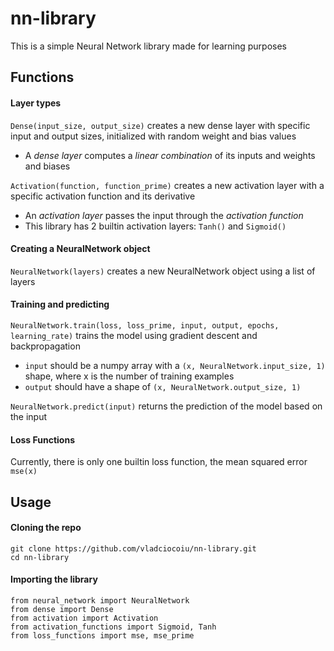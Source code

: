 # nn-library

This is a simple Neural Network library made for learning purposes

## Functions

#### Layer types
``Dense(input_size, output_size)`` creates a new dense layer with specific input and output sizes, initialized with random weight and bias values
* A _dense layer_ computes a _linear combination_ of its inputs and weights and biases

``Activation(function, function_prime)`` creates a new activation layer with a specific activation function and its derivative
* An _activation layer_ passes the input through the _activation function_
* This library has 2 builtin activation layers: ``Tanh()`` and ``Sigmoid()``

#### Creating a NeuralNetwork object
``NeuralNetwork(layers)`` creates a new NeuralNetwork object using a list of layers

#### Training and predicting
``NeuralNetwork.train(loss, loss_prime, input, output, epochs, learning_rate)`` trains the model using gradient descent and backpropagation
* ``input`` should be a numpy array with a ``(x, NeuralNetwork.input_size, 1)`` shape, where x is the number of training examples
* ``output`` should have a shape of ``(x, NeuralNetwork.output_size, 1)``

``NeuralNetwork.predict(input)`` returns the prediction of the model based on the input

#### Loss Functions
Currently, there is only one builtin loss function, the mean squared error ``mse(x)``

## Usage

#### Cloning the repo
```
git clone https://github.com/vladciocoiu/nn-library.git
cd nn-library
```

#### Importing the library
```
from neural_network import NeuralNetwork
from dense import Dense
from activation import Activation
from activation_functions import Sigmoid, Tanh
from loss_functions import mse, mse_prime
```
